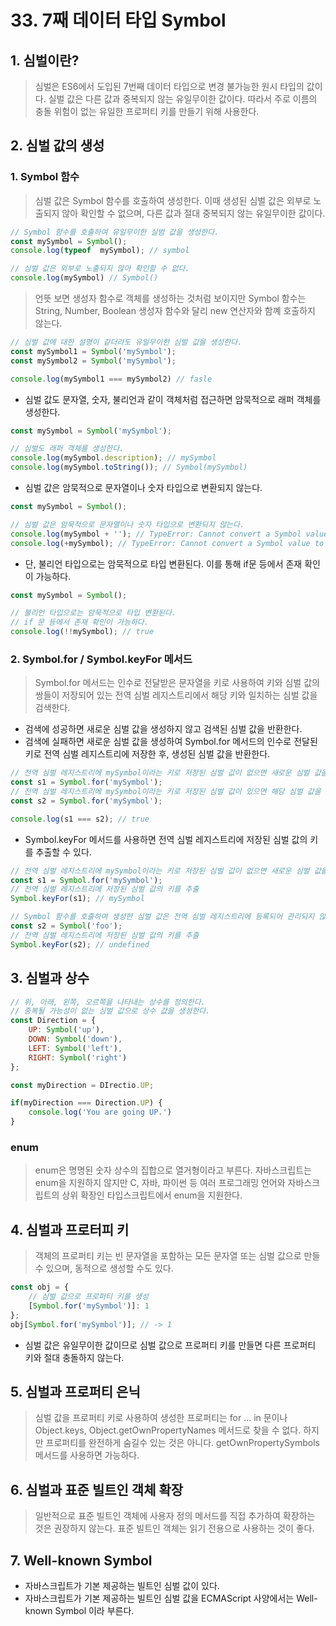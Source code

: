 # 33. 7째 데이터 타입 Symbol

## 1. 심벌이란?

> 심벌은 ES6에서 도입된 7번째 데이터 타입으로 변경 불가능한 원시 타입의 값이다. 실벌 값은 다른 값과 중복되지 않는 유일무이한 값이다. 따라서 주로 이름의 충돌 위험이 없는 유일한 프로퍼티 키를 만들기 위해 사용한다.

## 2. 심벌 값의 생성

### 1. Symbol 함수

> 심벌 값은 Symbol 함수를 호출하여 생성한다. 
> 이때 생성된 심벌 값은 외부로 노출되지 않아 확인할 수 없으며, 다른 값과 절대 중복되지 않는 유일무이한 값이다.

```javascript
// Symbol 함수를 호출하여 유일무이한 실범 값을 생성한다.
const mySymbol = Symbol();
console.log(typeof  mySymbol); // symbol

// 심벌 값은 외부로 노출되지 않아 확인할 수 없다.
console.log(mySymbol) // Symbol()
```

> 언뜻 보면 생성자 함수로 객체를 생성하는 것처럼 보이지만 
> Symbol 함수는 String, Number, Boolean 생성자 함수와 달리 new 연산자와 함꼐 호출하지 않는다.

```javascript
// 심벌 값에 대한 설명이 같더라도 유일무이한 심벌 값을 생성한다.
const mySymbol1 = Symbol('mySymbol'); 
const mySymbol2 = Symbol('mySymbol');

console.log(mySymbol1 === mySymbol2) // fasle
```

- 심벌 값도 문자열, 숫자, 불리언과 같이 객체처럼 접근하면 암묵적으로 래퍼 객체를 생성한다.

```javascript
const mySymbol = Symbol('mySymbol');

// 심벌도 래퍼 객체를 생성한다.
console.log(mySymbol.description); // mySymbol
console.log(mySymbol.toString()); // Symbol(mySymbol)
```

- 심벌 값은 암묵적으로 문자열이나 숫자 타입으로 변환되지 않는다.

```javascript
const mySymbol = Symbol();

// 심벌 값은 암묵적으로 문자열이나 숫자 타입으로 변환되지 않는다.
console.log(mySymbol + ''); // TypeError: Cannot convert a Symbol value to a string
console.log(+mySymbol); // TypeError: Cannot convert a Symbol value to a number
```

- 단, 불리언 타입으로는 암묵적으로 타입 변환된다. 이를 통해 if문 등에서 존재 확인이 가능하다.

```javascript
const mySymbol = Symbol();

// 불리언 타입으로는 암묵적으로 타입 변환된다.
// if 문 등에서 존재 확인이 가능하다.
console.log(!!mySymbol); // true

```

### 2. Symbol.for / Symbol.keyFor 메서드

> Symbol.for 메서드는 인수로 전달받은 문자열을 키로 사용하여 키와 심벌 값의 쌍들이 저장되어 있는 전역 심벌 레지스트리에서 해당 키와 일치하는 심벌 값을 검색한다.

- 검색에 성공하면 새로운 심벌 값을 생성하지 않고 검색된 심벌 값을 반환한다.
- 검색에 실패하면 새로운 심벌 값을 생성하여 Symbol.for 메서드의 인수로 전달된 키로 전역 심벌 레지스트리에 저장한 후, 생성된 심벌 값을 반환한다.

```javascript
// 전역 심벌 레지스트리에 mySymbol이라는 키로 저장된 심벌 값이 없으면 새로운 심벌 값을 생성
const s1 = Symbol.for('mySymbol');
// 전역 심벌 레지스트리에 mySymbol이라는 키로 저장된 심벌 값이 있으면 해당 심벌 값을 반환
const s2 = Symbol.for('mySymbol');

console.log(s1 === s2); // true
```

- Symbol.keyFor 메서드를 사용하면 전역 심벌 레지스트리에 저장된 심벌 값의 키를 추출할 수 있다.

```javascript
// 전역 심벌 레지스트리에 mySymbol이라는 키로 저장된 심벌 값이 없으면 새로운 심벌 값을 생성
const s1 = Symbol.for('mySymbol');
// 전역 심벌 레지스트리에 저장된 심벌 값의 키를 추출
Symbol.keyFor(s1); // mySymbol

// Symbol 함수를 호출하여 생성한 심벌 값은 전역 심벌 레지스트리에 등록되어 관리되지 않는다.
const s2 = Symbol('foo');
// 전역 심벌 레지스트리에 저장된 심벌 값의 키를 추출
Symbol.keyFor(s2); // undefined
```

## 3. 심벌과 상수

```javascript
// 위, 아래, 왼쪽, 오르쪽을 나타내는 상수를 정의한다.
// 중복될 가능성이 없는 심벌 값으로 상수 값을 생성한다.
const Direction = {
    UP: Symbol('up'),
    DOWN: Symbol('down'),
    LEFT: Symbol('left'),
    RIGHT: Symbol('right')
};

const myDirection = DIrectio.UP;

if(myDirection === Direction.UP) {
    console.log('You are going UP.')
}
```

### enum

> enum은 명명된 숫자 상수의 집합으로 열거형이라고 부른다. 
> 자바스크립트는 enum을 지원하지 않지만 C, 자바, 파이썬 등 여러 프로그래밍 언어와 자바스크립트의 상위 확장인 타입스크립트에서 enum을 지원한다.

## 4. 심벌과 프로터피 키

> 객체의 프로퍼티 키는 빈 문자열을 포함하는 모든 문자열 또는 심벌 값으로 만들 수 있으며, 동적으로 생성할 수도 있다.

```javascript
const obj = {
    // 심벌 값으로 프로퍼티 키를 생성
    [Symbol.for('mySymbol')]: 1
};
obj[Symbol.for('mySymbol')]; // -> 1
```

- 심벌 값은 유일무이한 값이므로 심벌 값으로 프로퍼티 키를 만들면 다른 프로퍼티 키와 절대 충돌하지 않는다.


## 5. 심벌과 프로퍼티 은닉

> 심벌 값을 프로퍼티 키로 사용하여 생성한 프로퍼티는 for ... in 문이나 Object.keys, Object.getOwnPropertyNames 메서드로 찾을 수 없다.
> 하지만 프로퍼티를 완전하게 숨길수 있는 것은 아니다. getOwnPropertySymbols 메서드를 사용하면 가능하다.

## 6. 심벌과 표준 빌트인 객체 확장

> 일반적으로 표준 빌트인 객체에 사용자 정의 메서드를 직접 추가하여 확장하는 것은 권장하지 않는다. 표준 빌트인 객체는 읽기 전용으로 사용하는 것이 좋다.

## 7. Well-known Symbol

- 자바스크립트가 기본 제공하는 빌트인 심벌 값이 있다. 
- 자바스크립트가 기본 제공하는 빌트인 심벌 값을 ECMAScript 사양에서는 Well-known Symbol 이라 부른다.











